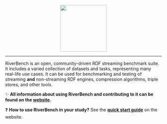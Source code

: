 <p align="center">
  <a href="https://w3id.org/riverbench"><img width="150" height="150" src="https://riverbench.github.io/assets/riverbench_vector_logo.png" /></a>
</p>

----

RiverBench is an open, community-driven RDF streaming benchmark suite. It includes a varied collection of datasets and tasks, representing many real-life use cases. It can be used for benchmarking and testing of streaming **and** non-streaming RDF engines, compression algorithms, triple stores, and other tools.

:sparkles: **All information about using RiverBench and contributing to it can be found on the [website](https://w3id.org/riverbench).**

:question: **How to use RiverBench in your study?** See the **[quick start guide](https://w3id.org/riverbench/v/dev/documentation/using)** on the website.
